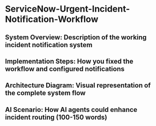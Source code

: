# ServiceNow-Urgent-Incident-Notification-Workflow
## System Overview: Description of the working incident notification system
## Implementation Steps: How you fixed the workflow and configured notifications
## Architecture Diagram: Visual representation of the complete system flow
## AI Scenario: How AI agents could enhance incident routing (100-150 words)
